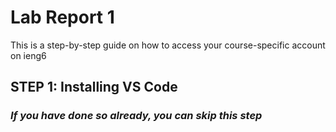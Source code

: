 # **Lab Report 1**
This is a step-by-step guide on how to access your course-specific account on ieng6
## **STEP 1: Installing VS Code**
### *If you have done so already, you can skip this step*
